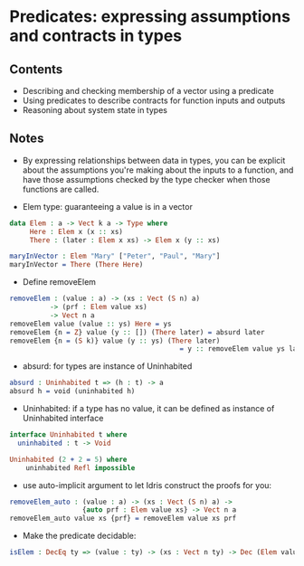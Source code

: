 # Predicates: expressing assumptions and contracts in types

## Contents

- Describing and checking membership of a vector using a predicate
- Using predicates to describe contracts for function inputs and outputs
- Reasoning about system state in types

## Notes

- By expressing relationships between data in types, you can be explicit about the assumptions you're making about the inputs to a function, and have those assumptions checked by the type checker when those functions are called.

- Elem type: guaranteeing a value is in a vector

```idris
data Elem : a -> Vect k a -> Type where
     Here : Elem x (x :: xs)
     There : (later : Elem x xs) -> Elem x (y :: xs)

maryInVector : Elem "Mary" ["Peter", "Paul", "Mary"]
maryInVector = There (There Here)
```

- Define removeElem

```idris
removeElem : (value : a) -> (xs : Vect (S n) a)  
          -> (prf : Elem value xs) 
          -> Vect n a
removeElem value (value :: ys) Here = ys
removeElem {n = Z} value (y :: []) (There later) = absurd later
removeElem {n = (S k)} value (y :: ys) (There later)
                                          = y :: removeElem value ys later
```

- absurd: for types are instance of Uninhabited

```idris
absurd : Uninhabited t => (h : t) -> a
absurd h = void (uninhabited h)
```

- Uninhabited: if a type has no value, it can be defined as instance of Uninhabited interface

```idris
interface Uninhabited t where
  uninhabited : t -> Void

Uninhabited (2 + 2 = 5) where
    uninhabited Refl impossible
```

- use auto-implicit argument to let Idris construct the proofs for you:

```idris
removeElem_auto : (value : a) -> (xs : Vect (S n) a) ->
                  {auto prf : Elem value xs} -> Vect n a
removeElem_auto value xs {prf} = removeElem value xs prf
```

- Make the predicate decidable:

```idris
isElem : DecEq ty => (value : ty) -> (xs : Vect n ty) -> Dec (Elem value xs)
```
